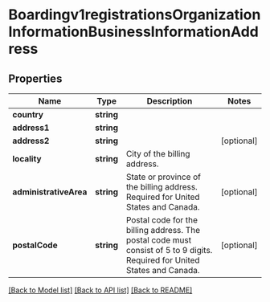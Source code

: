 # Boardingv1registrationsOrganizationInformationBusinessInformationAddress

## Properties
Name | Type | Description | Notes
------------ | ------------- | ------------- | -------------
**country** | **string** |  | 
**address1** | **string** |  | 
**address2** | **string** |  | [optional] 
**locality** | **string** | City of the billing address. | 
**administrativeArea** | **string** | State or province of the billing address. Required for United States and Canada. | [optional] 
**postalCode** | **string** | Postal code for the billing address. The postal code must consist of 5 to 9 digits. Required for United States and Canada. | [optional] 

[[Back to Model list]](../README.md#documentation-for-models) [[Back to API list]](../README.md#documentation-for-api-endpoints) [[Back to README]](../README.md)


